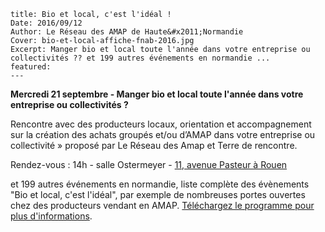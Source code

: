 	title: Bio et local, c'est l'idéal !
    Date: 2016/09/12
    Author: Le Réseau des AMAP de Haute&#x2011;Normandie
    Cover: bio-et-local-affiche-fnab-2016.jpg
    Excerpt: Manger bio et local toute l'année dans votre entreprise ou collectivités ?? et 199 autres événements en normandie ...
    featured:
    ---
   
**Mercredi 21 septembre - Manger bio et local toute l'année dans votre entreprise ou collectivités ?**

Rencontre avec des producteurs locaux, orientation et accompagnement sur la création des achats groupés et/ou d’AMAP dans votre entreprise ou collectivité »
proposé par Le Réseau des Amap et Terre de rencontre.

Rendez-vous : 14h - salle Ostermeyer - [11, avenue Pasteur à Rouen](http://www.openstreetmap.org/#map=19/49.44445/1.07836)

et 199 autres événements en normandie, liste complète des évènements "Bio et local, c'est l'idéal", par exemple de nombreuses portes ouvertes chez des producteurs vendant en AMAP. [Téléchargez le programme pour plus d'informations](http://www.bio-normandie.org/wp-content/uploads/2015/09/PROGRAMME-NORMANDIE-BEL-MAIL.pdf).

